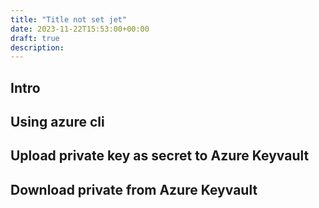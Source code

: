 ```yaml
---
title: "Title not set jet"
date: 2023-11-22T15:53:00+00:00
draft: true
description: 
---
```




## Intro

## Using azure cli

## Upload private key as secret to Azure Keyvault

## Download private from Azure Keyvault

